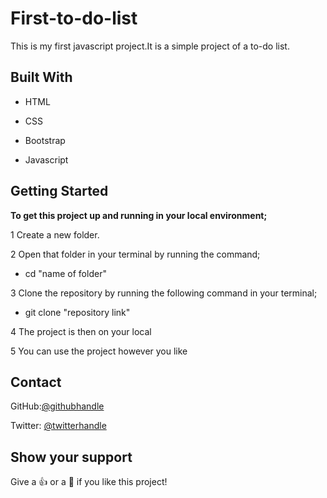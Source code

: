 # First-to-do-list

This is my first javascript project.It is a simple project of a to-do list.

## Built With

* HTML

* CSS

* Bootstrap

* Javascript

## Getting Started

**To get this project up and running in your local environment;**

1 Create a new folder.

2 Open that folder in your terminal by running the command;

* cd "name of folder"

3 Clone the repository by running the following command in your terminal;

* git clone "repository link"

4 The project is then on your local

5 You can use the project however you like

## Contact

GitHub:[@githubhandle](https://github.com/kemigabocatherine)

Twitter: [@twitterhandle](https://twitter.com/catherinek205)

## Show your support

Give a :+1: or a :star2: if you like this project!
